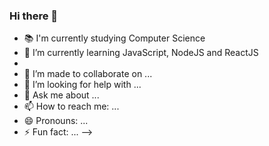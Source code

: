 ### Hi there 👋

- 📚 I'm currently studying Computer Science
- 🌱 I’m currently learning JavaScript, NodeJS and ReactJS
- 
- 👯 I’m made to collaborate on ...
- 🤔 I’m looking for help with ...
- 💬 Ask me about ...
- 📫 How to reach me: ...
- 😄 Pronouns: ...
- ⚡ Fun fact: ...
-->
